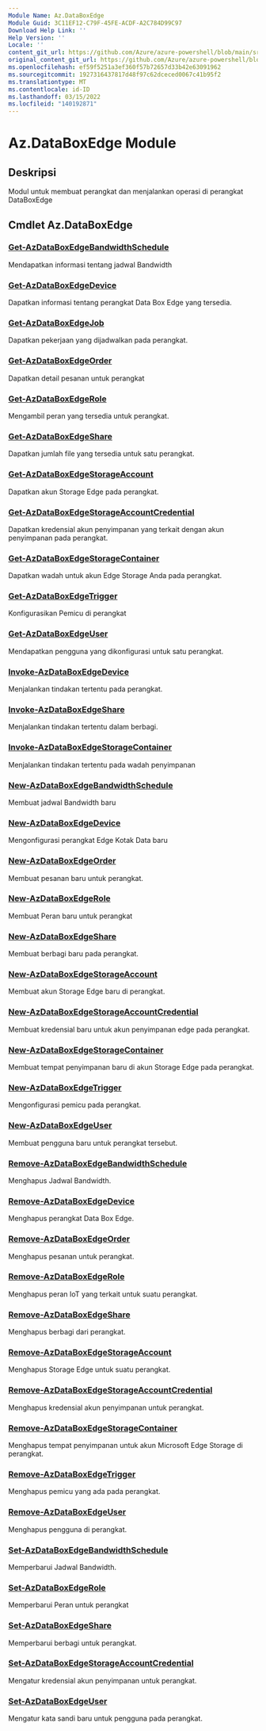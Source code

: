 ```yaml
---
Module Name: Az.DataBoxEdge
Module Guid: 3C11EF12-C79F-45FE-ACDF-A2C784D99C97
Download Help Link: ''
Help Version: ''
Locale: ''
content_git_url: https://github.com/Azure/azure-powershell/blob/main/src/DataBoxEdge/DataBoxEdge/help/Az.DataBoxEdge.md
original_content_git_url: https://github.com/Azure/azure-powershell/blob/main/src/DataBoxEdge/DataBoxEdge/help/Az.DataBoxEdge.md
ms.openlocfilehash: ef59f5251a3ef360f57b72657d33b42e63091962
ms.sourcegitcommit: 1927316437817d48f97c62dceced0067c41b95f2
ms.translationtype: MT
ms.contentlocale: id-ID
ms.lasthandoff: 03/15/2022
ms.locfileid: "140192871"
---
```

# Az.DataBoxEdge Module
## Deskripsi
Modul untuk membuat perangkat dan menjalankan operasi di perangkat DataBoxEdge

## Cmdlet Az.DataBoxEdge
### [Get-AzDataBoxEdgeBandwidthSchedule](Get-AzDataBoxEdgeBandwidthSchedule.md)
Mendapatkan informasi tentang jadwal Bandwidth

### [Get-AzDataBoxEdgeDevice](Get-AzDataBoxEdgeDevice.md)
Dapatkan informasi tentang perangkat Data Box Edge yang tersedia.

### [Get-AzDataBoxEdgeJob](Get-AzDataBoxEdgeJob.md)
Dapatkan pekerjaan yang dijadwalkan pada perangkat.

### [Get-AzDataBoxEdgeOrder](Get-AzDataBoxEdgeOrder.md)
Dapatkan detail pesanan untuk perangkat

### [Get-AzDataBoxEdgeRole](Get-AzDataBoxEdgeRole.md)
Mengambil peran yang tersedia untuk perangkat.

### [Get-AzDataBoxEdgeShare](Get-AzDataBoxEdgeShare.md)
Dapatkan jumlah file yang tersedia untuk satu perangkat.

### [Get-AzDataBoxEdgeStorageAccount](Get-AzDataBoxEdgeStorageAccount.md)
Dapatkan akun Storage Edge pada perangkat.

### [Get-AzDataBoxEdgeStorageAccountCredential](Get-AzDataBoxEdgeStorageAccountCredential.md)
Dapatkan kredensial akun penyimpanan yang terkait dengan akun penyimpanan pada perangkat.

### [Get-AzDataBoxEdgeStorageContainer](Get-AzDataBoxEdgeStorageContainer.md)
Dapatkan wadah untuk akun Edge Storage Anda pada perangkat.

### [Get-AzDataBoxEdgeTrigger](Get-AzDataBoxEdgeTrigger.md)
Konfigurasikan Pemicu di perangkat
 

### [Get-AzDataBoxEdgeUser](Get-AzDataBoxEdgeUser.md)
Mendapatkan pengguna yang dikonfigurasi untuk satu perangkat.

### [Invoke-AzDataBoxEdgeDevice](Invoke-AzDataBoxEdgeDevice.md)
Menjalankan tindakan tertentu pada perangkat.

### [Invoke-AzDataBoxEdgeShare](Invoke-AzDataBoxEdgeShare.md)
Menjalankan tindakan tertentu dalam berbagi.

### [Invoke-AzDataBoxEdgeStorageContainer](Invoke-AzDataBoxEdgeStorageContainer.md)
Menjalankan tindakan tertentu pada wadah penyimpanan

### [New-AzDataBoxEdgeBandwidthSchedule](New-AzDataBoxEdgeBandwidthSchedule.md)
Membuat jadwal Bandwidth baru

### [New-AzDataBoxEdgeDevice](New-AzDataBoxEdgeDevice.md)
Mengonfigurasi perangkat Edge Kotak Data baru

### [New-AzDataBoxEdgeOrder](New-AzDataBoxEdgeOrder.md)
Membuat pesanan baru untuk perangkat.

### [New-AzDataBoxEdgeRole](New-AzDataBoxEdgeRole.md)
Membuat Peran baru untuk perangkat

### [New-AzDataBoxEdgeShare](New-AzDataBoxEdgeShare.md)
Membuat berbagi baru pada perangkat.

### [New-AzDataBoxEdgeStorageAccount](New-AzDataBoxEdgeStorageAccount.md)
Membuat akun Storage Edge baru di perangkat.

### [New-AzDataBoxEdgeStorageAccountCredential](New-AzDataBoxEdgeStorageAccountCredential.md)
Membuat kredensial baru untuk akun penyimpanan edge pada perangkat.

### [New-AzDataBoxEdgeStorageContainer](New-AzDataBoxEdgeStorageContainer.md)
Membuat tempat penyimpanan baru di akun Storage Edge pada perangkat.

### [New-AzDataBoxEdgeTrigger](New-AzDataBoxEdgeTrigger.md)
Mengonfigurasi pemicu pada perangkat.

### [New-AzDataBoxEdgeUser](New-AzDataBoxEdgeUser.md)
Membuat pengguna baru untuk perangkat tersebut.

### [Remove-AzDataBoxEdgeBandwidthSchedule](Remove-AzDataBoxEdgeBandwidthSchedule.md)
Menghapus Jadwal Bandwidth.

### [Remove-AzDataBoxEdgeDevice](Remove-AzDataBoxEdgeDevice.md)
Menghapus perangkat Data Box Edge.

### [Remove-AzDataBoxEdgeOrder](Remove-AzDataBoxEdgeOrder.md)
Menghapus pesanan untuk perangkat.

### [Remove-AzDataBoxEdgeRole](Remove-AzDataBoxEdgeRole.md)
Menghapus peran IoT yang terkait untuk suatu perangkat.

### [Remove-AzDataBoxEdgeShare](Remove-AzDataBoxEdgeShare.md)
Menghapus berbagi dari perangkat.

### [Remove-AzDataBoxEdgeStorageAccount](Remove-AzDataBoxEdgeStorageAccount.md)
Menghapus Storage Edge untuk suatu perangkat.

### [Remove-AzDataBoxEdgeStorageAccountCredential](Remove-AzDataBoxEdgeStorageAccountCredential.md)
Menghapus kredensial akun penyimpanan untuk perangkat.

### [Remove-AzDataBoxEdgeStorageContainer](Remove-AzDataBoxEdgeStorageContainer.md)
Menghapus tempat penyimpanan untuk akun Microsoft Edge Storage di perangkat.

### [Remove-AzDataBoxEdgeTrigger](Remove-AzDataBoxEdgeTrigger.md)
Menghapus pemicu yang ada pada perangkat.

### [Remove-AzDataBoxEdgeUser](Remove-AzDataBoxEdgeUser.md)
Menghapus pengguna di perangkat.

### [Set-AzDataBoxEdgeBandwidthSchedule](Set-AzDataBoxEdgeBandwidthSchedule.md)
Memperbarui Jadwal Bandwidth.

### [Set-AzDataBoxEdgeRole](Set-AzDataBoxEdgeRole.md)
Memperbarui Peran untuk perangkat

### [Set-AzDataBoxEdgeShare](Set-AzDataBoxEdgeShare.md)
Memperbarui berbagi untuk perangkat.

### [Set-AzDataBoxEdgeStorageAccountCredential](Set-AzDataBoxEdgeStorageAccountCredential.md)
Mengatur kredensial akun penyimpanan untuk perangkat.

### [Set-AzDataBoxEdgeUser](Set-AzDataBoxEdgeUser.md)
Mengatur kata sandi baru untuk pengguna pada perangkat.

